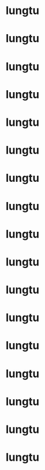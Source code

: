 # lungtu
# lungtu
# lungtu
# lungtu
# lungtu
# lungtu
# lungtu
# lungtu
# lungtu
# lungtu
# lungtu
# lungtu
# lungtu
# lungtu
# lungtu
# lungtu
# lungtu

